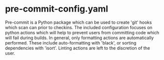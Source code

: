 # pre-commit-config.yaml

Pre-commit is a Python package which can be used to create 'git' hooks which scan can prior to checkins. The included
configuration focuses on python actions which will help to prevent users from committing code which will fail during
builds. In general, only formatting actions are automatically performed. These include auto-formatting with 'black', or
sorting dependencies with 'isort'. Linting actions are left to the discretion of the user.
